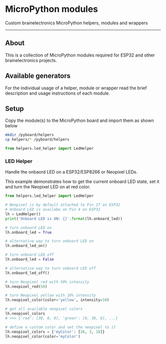 # MicroPython modules

Custom brainelectronics MicroPython helpers, modules and wrappers

---------------

## About

This is a collection of MicroPython modules required for ESP32 and other
brainelectronics projects.

## Available generators

For the individual usage of a helper, module or wrapper read the brief
description and usage instructions of each module.

## Setup

Copy the module(s) to the MicroPython board and import them as shown below

```bash
mkdir /pyboard/helpers
cp helpers/* /pyboard/helpers
```

```python
from helpers.led_helper import LedHelper
```

### LED Helper

Handle the onbaord LED on a ESP32/ESP8266 or Neopixel LEDs.

This example demonstrates how to get the current onboard LED state, set it and
turn the Neopixel LED on at red color.

```python
from helpers.led_helper import LedHelper

# Neopixel is by default attached to Pin 27 on ESP32
# Onboard LED is availabe on Pin 4 on ESP32
lh = LedHelper()
print('Onboard LED is ON: {}'.format(lh.onboard_led))

# turn onboard LED on
lh.onboard_led = True

# alternative way to turn onboard LED on
lh.onboard_led_on()

# turn onboard LED off
lh.onboard_led = False

# alternative way to turn onboard LED off
lh.onboard_led_off()

# turn Neopixel red with 50% intensity
lh.neopixel_red(50)

# turn Neopixel yellow with 10% intensity
lh.neopixel_color(color='yellow', intensity=10)

# get all available neopixel colors
lh.neopixel_colors
# >>> {'red': [30, 0, 0], 'green': [0, 30, 0], ...}

# define a custom color and set the neopixel to it
lh.neopixel_colors = {'myColor': [26, 3, 18]}
lh.neopixel_color(color='myColor')
```
